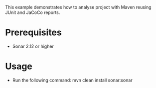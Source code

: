 This example demonstrates how to analyse project with Maven reusing JUnit and JaCoCo reports.

Prerequisites
=============
* Sonar 2.12 or higher

Usage
=====
* Run the following command: mvn clean install sonar:sonar

